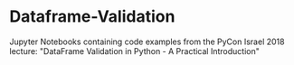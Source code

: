 # Dataframe-Validation
Jupyter Notebooks containing code examples from the PyCon Israel 2018 lecture: "DataFrame Validation in Python - A Practical Introduction"
